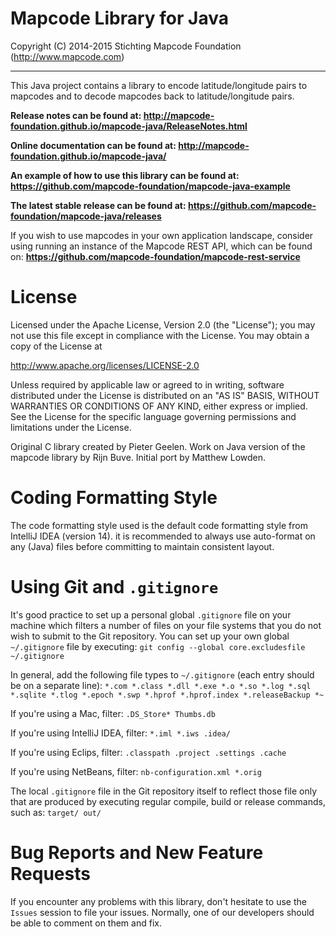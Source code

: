 # Mapcode Library for Java

Copyright (C) 2014-2015 Stichting Mapcode Foundation (http://www.mapcode.com)

----

This Java project contains a library to encode latitude/longitude pairs to mapcodes
and to decode mapcodes back to latitude/longitude pairs.

**Release notes can be found at: http://mapcode-foundation.github.io/mapcode-java/ReleaseNotes.html**

**Online documentation can be found at: http://mapcode-foundation.github.io/mapcode-java/**

**An example of how to use this library can be found at: https://github.com/mapcode-foundation/mapcode-java-example**

**The latest stable release can be found at: https://github.com/mapcode-foundation/mapcode-java/releases**

If you wish to use mapcodes in your own application landscape, consider using running an instance of the
Mapcode REST API, which can be found on: **https://github.com/mapcode-foundation/mapcode-rest-service**

# License

Licensed under the Apache License, Version 2.0 (the "License");
you may not use this file except in compliance with the License.
You may obtain a copy of the License at

   http://www.apache.org/licenses/LICENSE-2.0

Unless required by applicable law or agreed to in writing, software
distributed under the License is distributed on an "AS IS" BASIS,
WITHOUT WARRANTIES OR CONDITIONS OF ANY KIND, either express or implied.
See the License for the specific language governing permissions and
limitations under the License.

Original C library created by Pieter Geelen. Work on Java version
of the mapcode library by Rijn Buve. Initial port by Matthew Lowden.

# Coding Formatting Style

The code formatting style used is the default code formatting style from IntelliJ IDEA (version 14).
it is recommended to always use auto-format on any (Java) files before committing to maintain consistent layout.

# Using Git and `.gitignore`

It's good practice to set up a personal global `.gitignore` file on your machine which filters a number of files
on your file systems that you do not wish to submit to the Git repository. You can set up your own global
`~/.gitignore` file by executing:
`git config --global core.excludesfile ~/.gitignore`

In general, add the following file types to `~/.gitignore` (each entry should be on a separate line):
`*.com *.class *.dll *.exe *.o *.so *.log *.sql *.sqlite *.tlog *.epoch *.swp *.hprof *.hprof.index *.releaseBackup *~`

If you're using a Mac, filter:
`.DS_Store* Thumbs.db`

If you're using IntelliJ IDEA, filter:
`*.iml *.iws .idea/`

If you're using Eclips, filter:
`.classpath .project .settings .cache`

If you're using NetBeans, filter:
`nb-configuration.xml *.orig`

The local `.gitignore` file in the Git repository itself to reflect those file only that are produced by executing
regular compile, build or release commands, such as:
`target/ out/`

# Bug Reports and New Feature Requests

If you encounter any problems with this library, don't hesitate to use the `Issues` session to file your issues.
Normally, one of our developers should be able to comment on them and fix.
